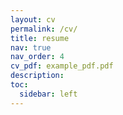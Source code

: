 ```yaml
---
layout: cv
permalink: /cv/
title: resume
nav: true
nav_order: 4
cv_pdf: example_pdf.pdf
description: 
toc:
  sidebar: left
---
```


